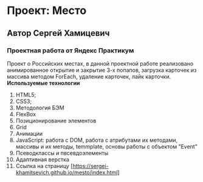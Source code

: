 # Проект: Место
## Автор Сергей Хамицевич
### Проектная работа от Яндекс Практикум
Проект о Российских местах, в данной проектной работе реализовано анимированное открытие и закрытие 3-х попапов,
загрузка карточек из массива методом ForEach, удаление карточек, лайк карточки.
**Используемые технологии**
1. HTML5;
2. CSS3;
3. Методология БЭМ
4. FlexBox
5. Позиционирование элементов
6. Grid
7. Анимации
8. JavaScript: работа с DOM, работа с атрибутами их методами,  массивы и их методы, temmplate,
основы работы с объектом "Event"
9. Псеводклассы и пвсевдоэлементы
10. Адаптивная верстка
13. Ссылка на страницу [https://sergei-khamitsevich.github.io/mesto/index.html]
